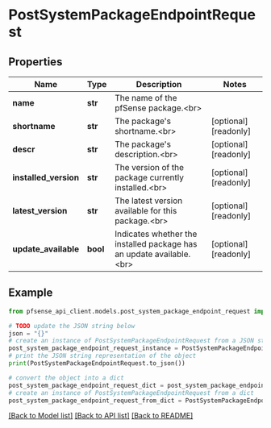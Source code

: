 # PostSystemPackageEndpointRequest


## Properties

Name | Type | Description | Notes
------------ | ------------- | ------------- | -------------
**name** | **str** | The name of the pfSense package.&lt;br&gt; | 
**shortname** | **str** | The package&#39;s shortname.&lt;br&gt; | [optional] [readonly] 
**descr** | **str** | The package&#39;s description.&lt;br&gt; | [optional] [readonly] 
**installed_version** | **str** | The version of the package currently installed.&lt;br&gt; | [optional] [readonly] 
**latest_version** | **str** | The latest version available for this package.&lt;br&gt; | [optional] [readonly] 
**update_available** | **bool** | Indicates whether the installed package has an update available.&lt;br&gt; | [optional] [readonly] 

## Example

```python
from pfsense_api_client.models.post_system_package_endpoint_request import PostSystemPackageEndpointRequest

# TODO update the JSON string below
json = "{}"
# create an instance of PostSystemPackageEndpointRequest from a JSON string
post_system_package_endpoint_request_instance = PostSystemPackageEndpointRequest.from_json(json)
# print the JSON string representation of the object
print(PostSystemPackageEndpointRequest.to_json())

# convert the object into a dict
post_system_package_endpoint_request_dict = post_system_package_endpoint_request_instance.to_dict()
# create an instance of PostSystemPackageEndpointRequest from a dict
post_system_package_endpoint_request_from_dict = PostSystemPackageEndpointRequest.from_dict(post_system_package_endpoint_request_dict)
```
[[Back to Model list]](../README.md#documentation-for-models) [[Back to API list]](../README.md#documentation-for-api-endpoints) [[Back to README]](../README.md)


